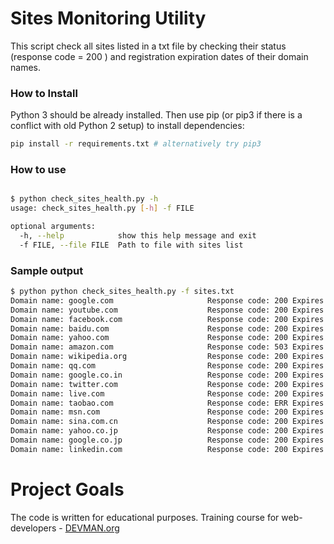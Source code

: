 # Sites Monitoring Utility

This script check all sites listed in a txt file by checking their status (response code = 200 ) and registration expiration dates of their domain names.


### How to Install

Python 3 should be already installed. Then use pip (or pip3 if there is a conflict with old Python 2 setup) to install dependencies:

```bash
pip install -r requirements.txt # alternatively try pip3
```

### How to use
```bash

$ python check_sites_health.py -h
usage: check_sites_health.py [-h] -f FILE

optional arguments:
  -h, --help            show this help message and exit
  -f FILE, --file FILE  Path to file with sites list

```

### Sample output
```bash
$ python python check_sites_health.py -f sites.txt
Domain name: google.com                     Response code: 200 Expires date: 2020-09-14 04:00:00 Test results: OK
Domain name: youtube.com                    Response code: 200 Expires date: 2018-02-15 05:13:12 Test results: OK
Domain name: facebook.com                   Response code: 200 Expires date: 2025-03-30 04:00:00 Test results: OK
Domain name: baidu.com                      Response code: 200 Expires date: 2026-10-11 11:05:17 Test results: OK
Domain name: yahoo.com                      Response code: 200 Expires date: 2023-01-19 05:00:00 Test results: OK
Domain name: amazon.com                     Response code: 503 Expires date: 2022-10-31 04:00:00 Test results: ATTENTION !!!
Domain name: wikipedia.org                  Response code: 200 Expires date: 2023-01-13 00:12:14 Test results: OK
Domain name: qq.com                         Response code: 200 Expires date: 2027-07-27 02:09:19 Test results: OK
Domain name: google.co.in                   Response code: 200 Expires date: 2018-06-23 14:02:33 Test results: OK
Domain name: twitter.com                    Response code: 200 Expires date: 2020-01-21 16:28:17 Test results: OK
Domain name: live.com                       Response code: 200 Expires date: 2017-12-27 05:00:00 Test results: OK
Domain name: taobao.com                     Response code: ERR Expires date: 2018-04-21 03:50:05 Test results: ATTENTION !!!
Domain name: msn.com                        Response code: 200 Expires date: 2022-06-04 16:44:29 Test results: OK
Domain name: sina.com.cn                    Response code: 200 Expires date: None Test results: ATTENTION !!!
Domain name: yahoo.co.jp                    Response code: 200 Expires date: None Test results: ATTENTION !!!
Domain name: google.co.jp                   Response code: 200 Expires date: None Test results: ATTENTION !!!
Domain name: linkedin.com                   Response code: 200 Expires date: 2020-11-02 15:38:11 Test results: OK
```

# Project Goals

The code is written for educational purposes. Training course for web-developers - [DEVMAN.org](https://devman.org)

